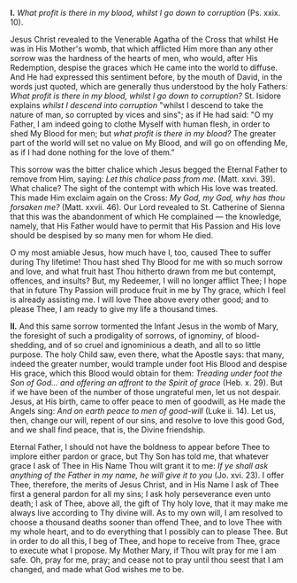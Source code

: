 
**I\.** *What profit is there in my blood, whilst I go down to corruption* (Ps. xxix. 10).

Jesus Christ revealed to the Venerable Agatha of the Cross that whilst He was in His Mother\'s womb, that which afflicted Him more than any other sorrow was the hardness of the hearts of men, who would, after His Redemption, despise the graces which He came into the world to diffuse. And He had expressed this sentiment before, by the mouth of David, in the words just quoted, which are generally thus understood by the holy Fathers: *What profit is there in my blood, whilst I go down to corruption?* St. Isidore explains *whilst I descend into corruption* \"whilst I descend to take the nature of man, so corrupted by vices and sins\"; as if He had said: \"O my Father, I am indeed going to clothe Myself with human flesh, in order to shed My Blood for men; but *what profit is there in my blood?* The greater part of the world will set no value on My Blood, and will go on offending Me, as if I had done nothing for the love of them.\"

This sorrow was the bitter chalice which Jesus begged the Eternal Father to remove from Him, saying: *Let this chalice pass from me.* (Matt. xxvi. 39). What chalice? The sight of the contempt with which His love was treated. This made Him exclaim again on the Cross: *My God, my God, why has thou forsaken me?* (Matt. xxvii. 46). Our Lord revealed to St. Catherine of Sienna that this was the abandonment of which He complained — the knowledge, namely, that His Father would have to permit that His Passion and His love should be despised by so many men for whom He died.

O my most amiable Jesus, how much have I, too, caused Thee to suffer during Thy lifetime! Thou hast shed Thy Blood for me with so much sorrow and love, and what fruit hast Thou hitherto drawn from me but contempt, offences, and insults? But, my Redeemer, I will no longer afflict Thee; I hope that in future Thy Passion will produce fruit in me by Thy grace, which I feel is already assisting me. I will love Thee above every other good; and to please Thee, I am ready to give my life a thousand times.

**II\.** And this same sorrow tormented the Infant Jesus in the womb of Mary, the foresight of such a prodigality of sorrows, of ignominy, of blood-shedding, and of so cruel and ignominious a death, and all to so little purpose. The holy Child saw, even there, what the Apostle says: that many, indeed the greater number, would trample under foot His Blood and despise His grace, which this Blood would obtain for them: *Treading under foot the Son of God... and offering an affront to the Spirit of grace* (Heb. x. 29). But if we have been of the number of those ungrateful men, let us not despair. Jesus, at His birth, came to offer peace to men of goodwill, as He made the Angels sing: *And on earth peace to men of good-will* (Luke ii. 14). Let us, then, change our will, repent of our sins, and resolve to love this good God, and we shall find peace, that is, the Divine friendship.

Eternal Father, I should not have the boldness to appear before Thee to implore either pardon or grace, but Thy Son has told me, that whatever grace I ask of Thee in His Name Thou wilt grant it to me: *If ye shall ask anything of the Father in my name, he will give it to you* (Jo. xvi. 23). I offer Thee, therefore, the merits of Jesus Christ, and in His Name I ask of Thee first a general pardon for all my sins; I ask holy perseverance even unto death; I ask of Thee, above all, the gift of Thy holy love, that it may make me always live according to Thy divine will. As to my own will, I am resolved to choose a thousand deaths sooner than offend Thee, and to love Thee with my whole heart, and to do everything that I possibly can to please Thee. But in order to do all this, I beg of Thee, and hope to receive from Thee, grace to execute what I propose. My Mother Mary, if Thou wilt pray for me I am safe. Oh, pray for me, pray; and cease not to pray until thou seest that I am changed, and made what God wishes me to be.

